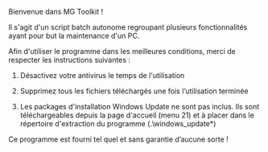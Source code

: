 Bienvenue dans MG Toolkit !

Il s'agit d'un script batch autonome regroupant plusieurs fonctionnalités ayant pour but la maintenance d'un PC.

Afin d'utiliser le programme dans les meilleures conditions, merci de respecter les instructions suivantes :

 1) Désactivez votre antivirus le temps de l'utilisation

 2) Supprimez tous les fichiers téléchargés une fois l’utilisation terminée

 3) Les packages d'installation Windows Update ne sont pas inclus. Ils sont téléchargeables depuis la page d'accueil (menu 21) et à placer dans le répertoire d'extraction du programme (.\windows_update\*)

Ce programme est fourni tel quel et sans garantie d’aucune sorte !

